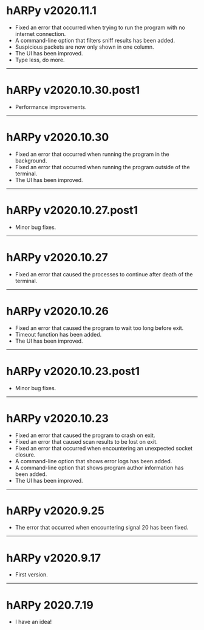 # hARPy v2020.11.1

- Fixed an error that occurred when trying to run the program with no internet connection.
- A command-line option that filters sniff results has been added.
- Suspicious packets are now only shown in one column.
- The UI has been improved.
- Type less, do more.

---

# hARPy v2020.10.30.post1

- Performance improvements.

---

# hARPy v2020.10.30

- Fixed an error that occurred when running the program in the background.
- Fixed an error that occurred when running the program outside of the terminal.
- The UI has been improved.

---

# hARPy v2020.10.27.post1

- Minor bug fixes.

---

# hARPy v2020.10.27

- Fixed an error that caused the processes to continue after death of the terminal.

---

# hARPy v2020.10.26

- Fixed an error that caused the program to wait too long before exit.
- Timeout function has been added.
- The UI has been improved.

---

# hARPy v2020.10.23.post1

- Minor bug fixes.

---

# hARPy v2020.10.23

- Fixed an error that caused the program to crash on exit.
- Fixed an error that caused scan results to be lost on exit.
- Fixed an error that occurred when encountering an unexpected socket closure.
- A command-line option that shows error logs has been added.
- A command-line option that shows program author information has been added.
- The UI has been improved.

---

# hARPy v2020.9.25

- The error that occurred when encountering signal 20 has been fixed.

---

# hARPy v2020.9.17

- First version.

---

# hARPy 2020.7.19

- I have an idea!
